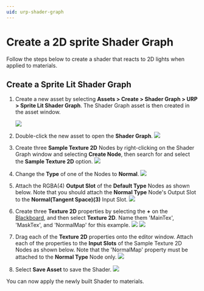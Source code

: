 ```yaml
---
uid: urp-shader-graph
---
```

# Create a 2D sprite Shader Graph

Follow the steps below to create a shader that reacts to 2D lights when applied to materials.

## Create a Sprite Lit Shader Graph

1. Create a new asset by selecting **Assets > Create > Shader Graph > URP > Sprite Lit Shader Graph**. The Shader Graph asset is then created in the asset window.

   ![](Images/2D/2d-urp12-create-lit-shader.png)
   <br/>

2. Double-click the new asset to open the **Shader Graph**.
   ![](Images/2D/2d-urp12-open-shader-graph.png)
   <br/>

3. Create three **Sample Texture 2D** Nodes by right-clicking on the Shader Graph window and selecting **Create Node**, then search for and select the **Sample Texture 2D** option.
   ![](Images/2D/2d-urp12-create-node.png)
   <br/>

4. Change the **Type** of one of the Nodes to **Normal**.
   ![](Images/2D/2d-urp12-3-node-normal.png)
   <br/>

5. Attach the RGBA(4) **Output Slot** of the **Default Type** Nodes as shown below. Note that you should attach the **Normal Type** Node's Output Slot to the **Normal(Tangent Space)(3)** Input Slot.
      ![](Images/2D/2d-urp12-attach-textures.png)
      <br/>

6. Create three **Texture 2D** properties by selecting the **+** on the [Blackboard](http://docs.unity3d.com/Packages/com.unity.shadergraph@12.0/manual/Blackboard.html), and then select **Texture 2D**. Name them 'MainTex', 'MaskTex', and 'NormalMap' for this example.
   ![](Images/2D/2d-urp12-3-create-texture-2D.png) ![](Images/2D/2d-urp12-3-three-textures.png)
   <br/>

7. Drag each of the **Texture 2D** properties onto the editor window. Attach each of the properties to the **Input Slots** of the Sample Texture 2D Nodes as shown below. Note that the 'NormalMap' property must be attached to the **Normal Type** Node only.
   ![](Images/2D/2d-urp12-3-attach-properties.png)
   <br/>
8. Select **Save Asset** to save the Shader.
   ![](Images/2D/2d-urp12-3-save-shader.png)

You can now apply the newly built Shader to materials.
